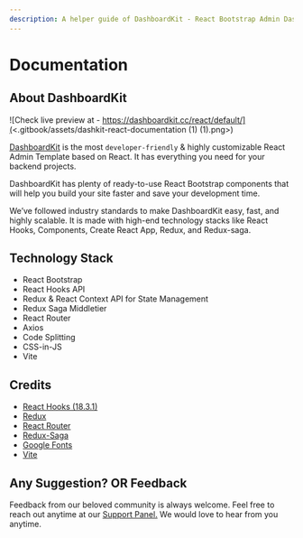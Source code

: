 ```yaml
---
description: A helper guide of DashboardKit - React Bootstrap Admin Dashboard Template
---
```


# Documentation

## About DashboardKit

![Check live preview at - https://dashboardkit.cc/react/default/](<.gitbook/assets/dashkit-react-documentation (1) (1).png>)

[DashboardKit](https://dashboardkit.cc/) is the most `developer-friendly` & highly customizable React Admin Template based on React. It has everything you need for your backend projects.

DashboardKit has plenty of ready-to-use React Bootstrap components that will help you build your site faster and save your development time.

We’ve followed industry standards to make DashboardKit easy, fast, and highly scalable. It is made with high-end technology stacks like React Hooks, Components, Create React App, Redux, and Redux-saga.

## Technology Stack

* React Bootstrap
* React Hooks API
* Redux & React Context API for State Management
* Redux Saga Middletier
* React Router
* Axios
* Code Splitting
* CSS-in-JS
* Vite

## Credits

* [React Hooks (18.3.1)](https://reactjs.org/docs/hooks-intro.html)
* [Redux](https://redux.js.org/)
* [React Router](https://github.com/ReactTraining/react-router)
* [Redux-Saga](https://redux-saga.js.org/)
* [Google Fonts](https://fonts.google.com/)
* [Vite](https://vite.dev/)

## Any Suggestion? OR Feedback

Feedback from our beloved community is always welcome. Feel free to reach out anytime at our [Support Panel.](https://codedthemes.support-hub.io) We would love to hear from you anytime.
